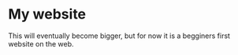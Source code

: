 # My website
This will eventually become bigger, but for now it is a begginers first website on the web.
